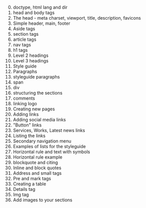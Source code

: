 0. doctype, html lang and dir
1. head and body tags
2. The head - meta charset, viewport, title, description, favicons
3. Simple header, main, footer
4. Aside tags
5. section tags
6. article tags
7. nav tags
8. h1 tags
9. Level 2 headings
10. Level 3 headings
11. Style guide
12. Paragraphs
13. styleguide paragraphs
14. span
15. div
16. structuring the sections
17. comments
18. linking logo
19. Creating new pages
20. Adding links
21. Adding social media links
22. "Button" links
23. Services, Works, Latest news links
24. Listing the links
25. Secondary navigation menu
26. Examples of lists for the styleguide
27. Horizontal rule and text with symbols
28. Horizontal rule example
29. blockquote and citing
30. Inline and block quotes
31. Address and small tags
32. Pre and mark tags
33. Creating a table
34. Details tag
35. Img tag
36. Add images to your sections
